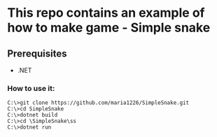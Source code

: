# This repo contains an example of how to make game - Simple snake

## Prerequisites
- .NET
### How to use it:

```
C:\>git clone https://github.com/maria1226/SimpleSnake.git
C:\>cd SimpleSnake
C:\>dotnet build
C:\>cd \SimpleSnake\ss
C:\>dotnet run
```
